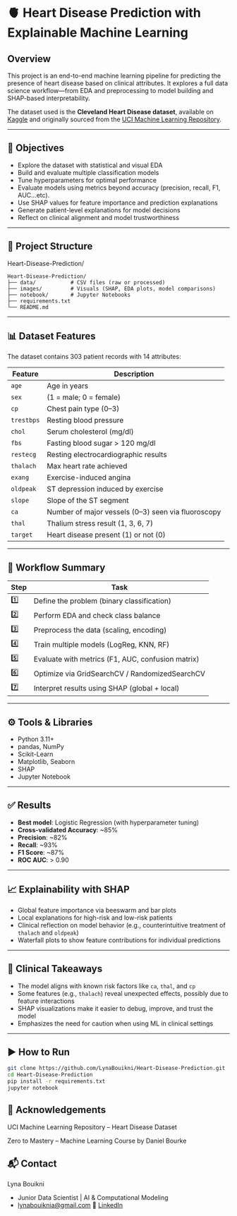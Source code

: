 # 🫀 Heart Disease Prediction with Explainable Machine Learning

##   Overview

This project is an end-to-end machine learning pipeline for predicting the presence of heart disease based on clinical attributes. It explores a full data science workflow—from EDA and preprocessing to model building and SHAP-based interpretability.

The dataset used is the **Cleveland Heart Disease dataset**, available on [Kaggle](https://www.kaggle.com/datasets) and originally sourced from the [UCI Machine Learning Repository](https://archive.ics.uci.edu/).

---

## 📌 Objectives

- Explore the dataset with statistical and visual EDA  
- Build and evaluate multiple classification models  
- Tune hyperparameters for optimal performance
- Evaluate models using metrics beyond accuracy (precision, recall, F1, AUC...etc).
- Use SHAP values for feature importance and prediction explanations  
- Generate patient-level explanations for model decisions  
- Reflect on clinical alignment and model trustworthiness  

---

##  📁 Project Structure

Heart-Disease-Prediction/

```
Heart-Disease-Prediction/
├── data/           # CSV files (raw or processed)
├── images/         # Visuals (SHAP, EDA plots, model comparisons)
├── notebook/       # Jupyter Notebooks
├── requirements.txt
└── README.md
```


---

## 📊 Dataset Features
The dataset contains 303 patient records with 14 attributes:

| Feature     | Description                                              |
|-------------|----------------------------------------------------------|
| `age`       | Age in years                                             |
| `sex`       | (1 = male; 0 = female)                                   |
| `cp`        | Chest pain type (0–3)                                    |
| `trestbps`  | Resting blood pressure                                   |
| `chol`      | Serum cholesterol (mg/dl)                                |
| `fbs`       | Fasting blood sugar > 120 mg/dl                          |
| `restecg`   | Resting electrocardiographic results                     |
| `thalach`   | Max heart rate achieved                                  |
| `exang`     | Exercise-induced angina                                  |
| `oldpeak`   | ST depression induced by exercise                        |
| `slope`     | Slope of the ST segment                                  |
| `ca`        | Number of major vessels (0–3) seen via fluoroscopy       |
| `thal`      | Thalium stress result (1, 3, 6, 7)                        |
| `target`    | Heart disease present (1) or not (0)                     |

---

## 🔁 Workflow Summary

| Step | Task |
|------|------|
| 1️⃣ | Define the problem (binary classification) |
| 2️⃣ | Perform EDA and check class balance |
| 3️⃣ | Preprocess the data (scaling, encoding) |
| 4️⃣ | Train multiple models (LogReg, KNN, RF) |
| 5️⃣ | Evaluate with metrics (F1, AUC, confusion matrix) |
| 6️⃣ | Optimize via GridSearchCV / RandomizedSearchCV |
| 7️⃣ | Interpret results using SHAP (global + local) |

---

## ⚙️ Tools & Libraries
- Python 3.11+  
- pandas, NumPy  
- Scikit-Learn  
- Matplotlib, Seaborn  
- SHAP  
- Jupyter Notebook  

---

## ✅ Results
- **Best model**: Logistic Regression (with hyperparameter tuning)  
- **Cross-validated Accuracy**: ~85%  
- **Precision**: ~82%  
- **Recall**: ~93%  
- **F1 Score**: ~87%  
- **ROC AUC**: > 0.90  

---

## 📈 Explainability with SHAP
- Global feature importance via beeswarm and bar plots  
- Local explanations for high-risk and low-risk patients  
- Clinical reflection on model behavior (e.g., counterintuitive treatment of `thalach` and `oldpeak`)  
- Waterfall plots to show feature contributions for individual predictions  

---

## 🧠 Clinical Takeaways
- The model aligns with known risk factors like `ca`, `thal`, and `cp`  
- Some features (e.g., `thalach`) reveal unexpected effects, possibly due to feature interactions  
- SHAP visualizations make it easier to debug, improve, and trust the model  
- Emphasizes the need for caution when using ML in clinical settings  

---

## ▶️ How to Run
```bash
git clone https://github.com/LynaBouikni/Heart-Disease-Prediction.git
cd Heart-Disease-Prediction
pip install -r requirements.txt
jupyter notebook
```

## 🤝 Acknowledgements
UCI Machine Learning Repository – Heart Disease Dataset

Zero to Mastery – Machine Learning Course by Daniel Bourke

## 📬 Contact
Lyna Bouikni
* Junior Data Scientist | AI & Computational Modeling
* lynabouiknia@gmail.com
🔗 [LinkedIn](https://www.linkedin.com/in/lyna-b-231a41126/)
